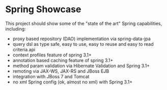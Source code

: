 # Spring Showcase #

This project should show some of the "state of the art" Spring capabilities, including:

* proxy based repository (DAO) implementation via spring-data-jpa
* query dsl as type safe, easy to use, easy to reuse and easy to read criteria api
* context profiles feature of spring 3.1+
* annotation based caching feature of spring 3.1+
* method param validation via Hibernate Validation and Spring 3.1+
* remoting via JAX-WS, JAX-RS and JBoss EJB
* integration with JBoss 7 and Tomcat
* no xml Spring config (ok, almost no xml) with Spring 3.1+

